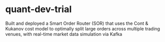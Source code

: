 # quant-dev-trial
Built and deployed a Smart Order Router (SOR) that uses the Cont &amp; Kukanov cost model to optimally split large orders across multiple trading venues, with real-time market data simulation via Kafka
